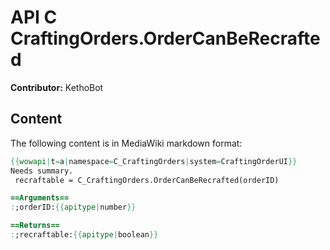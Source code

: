 # API C CraftingOrders.OrderCanBeRecrafted

**Contributor:** KethoBot

## Content

The following content is in MediaWiki markdown format:

```mediawiki
{{wowapi|t=a|namespace=C_CraftingOrders|system=CraftingOrderUI}}
Needs summary.
 recraftable = C_CraftingOrders.OrderCanBeRecrafted(orderID)

==Arguments==
:;orderID:{{apitype|number}}

==Returns==
:;recraftable:{{apitype|boolean}}
```
